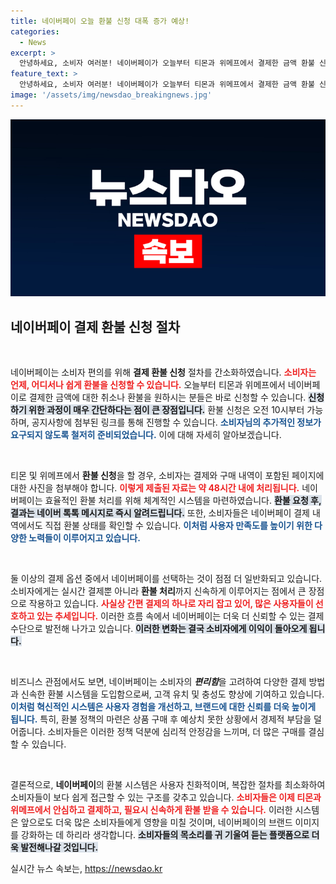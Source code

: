 ```yaml
---
title: 네이버페이 오늘 환불 신청 대폭 증가 예상!
categories:
  - News
excerpt: >
  안녕하세요, 소비자 여러분! 네이버페이가 오늘부터 티몬과 위메프에서 결제한 금액 환불 신청을 받기 시작했습니다. 48시간 내에 간편하게 처리받고, 환불 결과는 네이버 톡톡 메시지로 확인할 수 있습니다. 놓치지 마세요!
feature_text: >
  안녕하세요, 소비자 여러분! 네이버페이가 오늘부터 티몬과 위메프에서 결제한 금액 환불 신청을 받기 시작했습니다. 48시간 내에 간편하게 처리받고, 환불 결과는 네이버 톡톡 메시지로 확인할 수 있습니다. 놓치지 마세요!
image: '/assets/img/newsdao_breakingnews.jpg'
---
```


<p><img src="/assets/img/newsdao_breakingnews.jpg" alt="implanttips 속보" /></p>

<h2 data-ke-size="size26">네이버페이 결제 환불 신청 절차</h2>

<p data-ke-size="size16">&nbsp;</p>

<p>네이버페이는 소비자 편의를 위해 <strong>결제 환불 신청</strong> 절차를 간소화하였습니다. <b><span style="color: #ee2323;">소비자는 언제, 어디서나 쉽게 환불을 신청할 수 있습니다.</span></b> 오늘부터 티몬과 위메프에서 네이버페이로 결제한 금액에 대한 취소나 환불을 원하시는 분들은 바로 신청할 수 있습니다. <b><span style="background-color: #21538527;">신청하기 위한 과정이 매우 간단하다는 점이 큰 장점입니다.</span></b> 환불 신청은 오전 10시부터 가능하며, 공지사항에 첨부된 링크를 통해 진행할 수 있습니다. <b><span style="color: #1a5490;">소비자님의 추가적인 정보가 요구되지 않도록 철저히 준비되었습니다.</span></b> 이에 대해 자세히 알아보겠습니다.</p>

<p data-ke-size="size16">&nbsp;</p>

<p>티몬 및 위메프에서 <strong>환불 신청</strong>을 할 경우, 소비자는 결제와 구매 내역이 포함된 페이지에 대한 사진을 첨부해야 합니다. <b><span style="color: #ee2323;">이렇게 제출된 자료는 약 48시간 내에 처리됩니다.</span></b> 네이버페이는 효율적인 환불 처리를 위해 체계적인 시스템을 마련하였습니다. <b><span style="background-color: #21538527;">환불 요청 후, 결과는 네이버 톡톡 메시지로 즉시 알려드립니다.</span></b> 또한, 소비자들은 네이버페이 결제 내역에서도 직접 환불 상태를 확인할 수 있습니다. <b><span style="color: #1a5490;">이처럼 사용자 만족도를 높이기 위한 다양한 노력들이 이루어지고 있습니다.</span></b></p>

<p data-ke-size="size16">&nbsp;</p>

<p>둘 이상의 결제 옵션 중에서 네이버페이를 선택하는 것이 점점 더 일반화되고 있습니다. 소비자에게는 실시간 결제뿐 아니라 <strong>환불 처리</strong>까지 신속하게 이루어지는 점에서 큰 장점으로 작용하고 있습니다. <b><span style="color: #ee2323;">사실상 간편 결제의 하나로 자리 잡고 있어, 많은 사용자들이 선호하고 있는 추세입니다.</span></b> 이러한 흐름 속에서 네이버페이는 더욱 더 신뢰할 수 있는 결제 수단으로 발전해 나가고 있습니다. <b><span style="background-color: #21538527;">이러한 변화는 결국 소비자에게 이익이 돌아오게 됩니다.</span></b> </p>

<p data-ke-size="size16">&nbsp;</p>

<p>비즈니스 관점에서도 보면, 네이버페이는 소비자의 <strong><em>편리함</em></strong>을 고려하여 다양한 결제 방법과 신속한 환불 시스템을 도입함으로써, 고객 유치 및 충성도 향상에 기여하고 있습니다. <b><span style="color: #1a5490;">이처럼 혁신적인 시스템은 사용자 경험을 개선하고, 브랜드에 대한 신뢰를 더욱 높이게 됩니다.</span></b> 특히, 환불 정책의 마련은 상품 구매 후 예상치 못한 상황에서 경제적 부담을 덜어줍니다. 소비자들은 이러한 정책 덕분에 심리적 안정감을 느끼며, 더 많은 구매를 결심할 수 있습니다.</p>

<p data-ke-size="size16">&nbsp;</p>

<p>결론적으로, <b>네이버페이</b>의 환불 시스템은 사용자 친화적이며, 복잡한 절차를 최소화하여 소비자들이 보다 쉽게 접근할 수 있는 구조를 갖추고 있습니다. <b><span style="color: #ee2323;">소비자들은 이제 티몬과 위메프에서 안심하고 결제하고, 필요시 신속하게 환불 받을 수 있습니다.</span></b> 이러한 시스템은 앞으로도 더욱 많은 소비자들에게 영향을 미칠 것이며, 네이버페이의 브랜드 이미지를 강화하는 데 하리라 생각합니다. <b><span style="background-color: #21538527;">소비자들의 목소리를 귀 기울여 듣는 플랫폼으로 더욱 발전해나갈 것입니다.</span></b></p>
실시간 뉴스 속보는, <a href="https://newsdao.kr" rel="dofollow">https://newsdao.kr</a>


